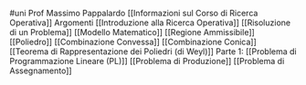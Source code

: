 #uni 
Prof Massimo Pappalardo
[[Informazioni sul Corso di Ricerca Operativa]] 
Argomenti
[[Introduzione alla Ricerca Operativa]] 
[[Risoluzione di un Problema]] 
[[Modello Matematico]] 
[[Regione Ammissibile]] 
[[Poliedro]] 
[[Combinazione Convessa]] 
[[Combinazione Conica]] 
[[Teorema di Rappresentazione dei Poliedri (di Weyl)]] 
Parte 1:
[[Problema di Programmazione Lineare (PL)]] 
	[[Problema di Produzione]] 
	[[Problema di Assegnamento]] 